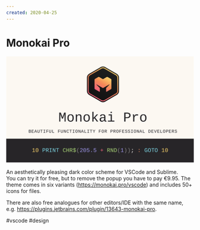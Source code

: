 ```yaml
---
created: 2020-04-25
---
```


# Monokai Pro

![Monokai Pro logo](monokaipro.png "Monokai Pro logo")

An aesthetically pleasing dark color scheme for VSCode and Sublime.  
You can try it for free, but to remove the popup you have to pay €9.95. The theme comes in six variants (https://monokai.pro/vscode) and includes 50+ icons for files.

There are also free analogues for other editors/IDE with the same name, e.g.
https://plugins.jetbrains.com/plugin/13643-monokai-pro.

#vscode #design
